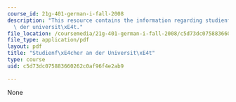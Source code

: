 ```yaml
---
course_id: 21g-401-german-i-fall-2008
description: "This resource contains the information regarding studienf\xE4cher an\
  \ der universit\xE4t."
file_location: /coursemedia/21g-401-german-i-fall-2008/c5d73dc075883660262c0af96f4e2ab9_MIT21G_401F08_studien.pdf
file_type: application/pdf
layout: pdf
title: "Studienf\xE4cher an der Universit\xE4t"
type: course
uid: c5d73dc075883660262c0af96f4e2ab9

---
```

None